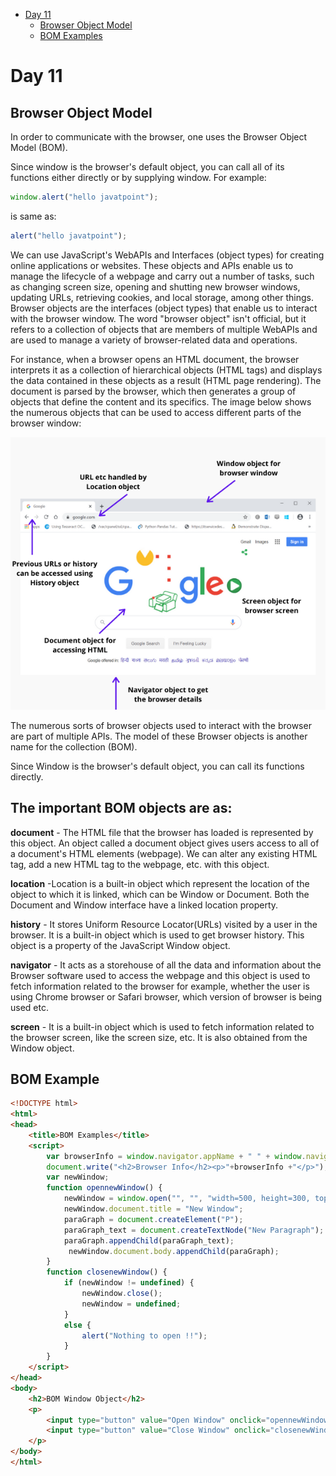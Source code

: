 - [Day 11](#day-11)
	- [Browser Object Model](#Browser_Object_Model)
	- [BOM Examples](#BOM_Example)

# Day 11

## Browser Object Model
In order to communicate with the browser, one uses the Browser Object Model (BOM).

Since window is the browser's default object, you can call all of its functions either directly or by supplying window. For example:
```js
window.alert("hello javatpoint"); 
```
is same as:
```js
alert("hello javatpoint");  
```
We can use JavaScript's WebAPIs and Interfaces (object types) for creating online applications or websites. These objects and APIs enable us to manage the lifecycle of a webpage and carry out a number of tasks, such as changing screen size, opening and shutting new browser windows, updating URLs, retrieving cookies, and local storage, among other things.
Browser objects are the interfaces (object types) that enable us to interact with the browser window. The word "browser object" isn't official, but it refers to a collection of objects that are members of multiple WebAPIs and are used to manage a variety of browser-related data and operations.

For instance, when a browser opens an HTML document, the browser interprets it as a collection of hierarchical objects (HTML tags) and displays the data contained in these objects as a result (HTML page rendering). The document is parsed by the browser, which then generates a group of objects that define the content and its specifics. The image below shows the numerous objects that can be used to access different parts of the browser window:

![](./img/bom.png)

The numerous sorts of browser objects used to interact with the browser are part of multiple APIs. The model of these Browser objects is another name for the collection (BOM).

Since Window is the browser's default object, you can call its functions directly.

## The important BOM objects are as:

**document** - The HTML file that the browser has loaded is represented by this object. An object called a document object gives users access to all of a document's HTML elements (webpage). We can alter any existing HTML tag, add a new HTML tag to the webpage, etc. with this object.

**location** -Location is a built-in object which represent the location of the object to which it is linked, which can be Window or Document. Both the Document and Window interface have a linked location property.

**history** - It stores Uniform Resource Locator(URLs) visited by a user in the browser. It is a built-in object which is used to get browser history. This object is a property of the JavaScript Window object.

**navigator** - It acts as a storehouse of all the data and information about the Browser software used to access the webpage and this object is used to fetch information related to the browser for example, whether the user is using Chrome browser or Safari browser, which version of browser is being used etc.

**screen** - It is a built-in object which is used to fetch information related to the browser screen, like the screen size, etc. It is also obtained from the Window object.

## BOM Example
```html
<!DOCTYPE html>
<html>
<head>
    <title>BOM Examples</title>
    <script>
        var browserInfo = window.navigator.appName + " " + window.navigator.appVersion;
        document.write("<h2>Browser Info</h2><p>"+browserInfo +"</p>");
        var newWindow;
        function opennewWindow() {
            newWindow = window.open("", "", "width=500, height=300, top=150, left=150");
            newWindow.document.title = "New Window";
            paraGraph = document.createElement("P");
            paraGraph_text = document.createTextNode("New Paragraph");
            paraGraph.appendChild(paraGraph_text);
             newWindow.document.body.appendChild(paraGraph);
        }
        function closenewWindow() {
            if (newWindow != undefined) {
                newWindow.close();
                newWindow = undefined;
            }
            else {
                alert("Nothing to open !!");
            }
        }
    </script>
</head>
<body>
    <h2>BOM Window Object</h2>
    <p>
        <input type="button" value="Open Window" onclick="opennewWindow()" />
        <input type="button" value="Close Window" onclick="closenewWindow()" />
    </p>
</body>
</html>
```
